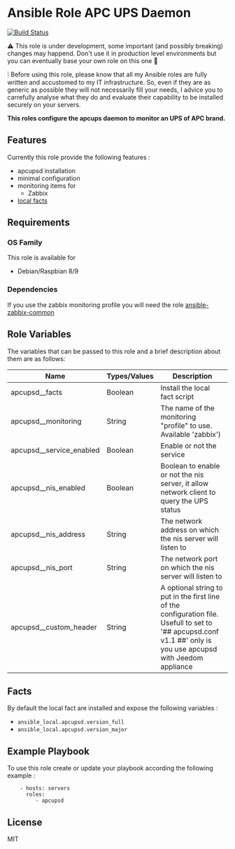 Ansible Role APC UPS Daemon
=========

[![Build Status](https://travis-ci.org/Turgon37/ansible-apcupsd.svg?branch=master)](https://travis-ci.org/Turgon37/ansible-apcupsd)

:warning: This role is under development, some important (and possibly breaking) changes may happend. Don't use it in production level environments but you can eventually base your own role on this one :hammer:

:grey_exclamation: Before using this role, please know that all my Ansible roles are fully written and accustomed to my IT infrastructure. So, even if they are as generic as possible they will not necessarily fill your needs, I advice you to carrefully analyse what they do and evaluate their capability to be installed securely on your servers.

**This roles configure the apcups daemon to monitor an UPS of APC brand.**

## Features

Currently this role provide the following features :

  * apcupsd installation
  * minimal configuration
  * monitoring items for
    * Zabbix
  * [local facts](#facts)

## Requirements

### OS Family

This role is available for

  * Debian/Raspbian 8/9

### Dependencies

If you use the zabbix monitoring profile you will need the role [ansible-zabbix-common](https://github.com/Turgon37/ansible-zabbix-common)


## Role Variables

The variables that can be passed to this role and a brief description about them are as follows:

| Name                     | Types/Values | Description                                                                                                                                              |
| -------------------------| -------------|--------------------------------------------------------------------------------------------------------------------------------------------------------- |
| apcupsd__facts           | Boolean | Install the local fact script                                                                                                                                 |
| apcupsd__monitoring      | String  | The name of the monitoring "profile" to use. Available 'zabbix')                                                                                              |
| apcupsd__service_enabled | Boolean | Enable or not the service                                                                                                                                     |
| apcupsd__nis_enabled   | Boolean | Boolean to enable or not the nis server, it allow network client to query the UPS status                                                                       |
| apcupsd__nis_address   | String  | The network address on which the nis server will listen to                                                                                                     |
| apcupsd__nis_port      | String  | The network port on which the nis server will listen to                                                                                                        |
| apcupsd__custom_header | String  | A optional string to put in the first line of the configuration file. Usefull to set to '## apcupsd.conf v1.1 ##' only is you use apcupsd with Jeedom appliance|

## Facts

By default the local fact are installed and expose the following variables :


* ```ansible_local.apcupsd.version_full```
* ```ansible_local.apcupsd.version_major```


## Example Playbook

To use this role create or update your playbook according the following example :


```
    - hosts: servers
      roles:
         - apcupsd
```


## License

MIT